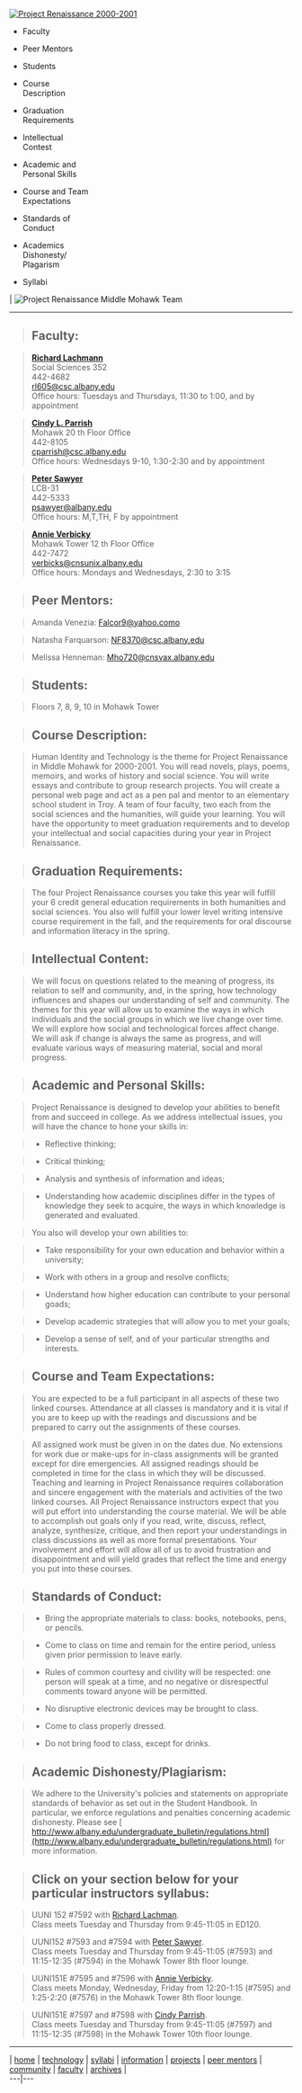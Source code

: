 [![Project Renaissance
2000-2001](../images_dir/topcorner.jpg)](http://www.albany.edu/projren/)

  * Faculty

  * Peer Mentors

  * Students

  * Course  
Description

  * Graduation   
Requirements

  * Intellectual  
Contest

  * Academic and   
Personal Skills

  * Course and Team   
Expectations

  * Standards of  
Conduct

  * Academics   
Dishonesty/  
Plagarism

  * Syllabi

|  ![Project Renaissance Middle Mohawk Team](../images_dir/midteam.jpg)  

* * *

> ## **Faculty:**

>

> **[Richard Lachmann](../faculty/lachmann.htm)**  
>  Social Sciences 352  
>  442-4682  
>  [rl605@csc.albany.edu](mailto:rl605@csc.albany.edu)  
>  Office hours: Tuesdays and Thursdays, 11:30 to 1:00, and by appointment

>

> **[Cindy L. Parrish](../faculty/parrish.htm)**  
>  Mohawk 20 th Floor Office  
>  442-8105  
>  [cparrish@csc.albany.edu](mailto:cparrish@csc.albany.edu)  
>  Office hours: Wednesdays 9-10, 1:30-2:30 and by appointment

>

> **[Peter Sawyer](../faculty/sawyer.htm)**  
>  LCB-31  
>  442-5333  
>  [psawyer@albany.edu](mailto:psawyer.albany.edu)  
>  Office hours: M,T,TH, F by appointment

>

> **[Annie Verbicky](../faculty/verbicky.htm)**  
>  Mohawk Tower 12 th Floor Office  
>  442-7472  
>  [verbicks@cnsunix.albany.edu](mailto:verbicks@cnsunix.albany.edu)  
>  Office hours: Mondays and Wednesdays, 2:30 to 3:15

>

> ## **Peer Mentors:**

>

> Amanda Venezia: [Falcor9@yahoo.como](mailto:Falcor9@yahoo.como)

>

> Natasha Farquarson: [NF8370@csc.albany.edu](mailto:NF8370@csc.albany.edu)

>

> Melissa Henneman:
[Mho720@cnsvax.albany.edu](mailto:Mho720@cnsvax.albany.edu)

>

> ## **Students:**

>

> Floors 7, 8, 9, 10 in Mohawk Tower

>

> ## **Course Description:**

>

> Human Identity and Technology is the theme for Project Renaissance in Middle
Mohawk for 2000-2001. You will read novels, plays, poems, memoirs, and works
of history and social science. You will write essays and contribute to group
research projects. You will create a personal web page and act as a pen pal
and mentor to an elementary school student in Troy. A team of four faculty,
two each from the social sciences and the humanities, will guide your
learning. You will have the opportunity to meet graduation requirements and to
develop your intellectual and social capacities during your year in Project
Renaissance.

>

> ## **Graduation Requirements:**

>

> The four Project Renaissance courses you take this year will fulfill your 6
credit general education requirements in both humanities and social sciences.
You also will fulfill your lower level writing intensive course requirement in
the fall, and the requirements for oral discourse and information literacy in
the spring.

>

> ## **Intellectual Content:**

>

> We will focus on questions related to the meaning of progress, its relation
to self and community, and, in the spring, how technology influences and
shapes our understanding of self and community. The themes for this year will
allow us to examine the ways in which individuals and the social groups in
which we live change over time. We will explore how social and technological
forces affect change. We will ask if change is always the same as progress,
and will evaluate various ways of measuring material, social and moral
progress.

>

> ## **Academic and Personal Skills:**

>

> Project Renaissance is designed to develop your abilities to benefit from
and succeed in college. As we address intellectual issues, you will have the
chance to hone your skills in:

>

>   * Reflective thinking;

>   * Critical thinking;

>   * Analysis and synthesis of information and ideas;

>   * Understanding how academic disciplines differ in the types of knowledge
they seek to acquire, the ways in which knowledge is generated and evaluated.

>

>

> You also will develop your own abilities to:

>

>   * Take responsibility for your own education and behavior within a
university;

>   * Work with others in a group and resolve conflicts;

>   * Understand how higher education can contribute to your personal goads;

>   * Develop academic strategies that will allow you to met your goals;

>   * Develop a sense of self, and of your particular strengths and interests.

>

>

> ## **Course and Team Expectations:**

>

> You are expected to be a full participant in all aspects of these two linked
courses. Attendance at all classes is mandatory and it is vital if you are to
keep up with the readings and discussions and be prepared to carry out the
assignments of these courses.

>

> All assigned work must be given in on the dates due. No extensions for work
due or make-ups for in-class assignments will be granted except for dire
emergencies. All assigned readings should be completed in time for the class
in which they will be discussed. Teaching and learning in Project Renaissance
requires collaboration and sincere engagement with the materials and
activities of the two linked courses. All Project Renaissance instructors
expect that you will put effort into understanding the course material. We
will be able to accomplish out goals only if you read, write, discuss,
reflect, analyze, synthesize, critique, and then report your understandings in
class discussions as well as more formal presentations. Your involvement and
effort will allow all of us to avoid frustration and disappointment and will
yield grades that reflect the time and energy you put into these courses.

>

> ## **Standards of Conduct:**

>

>   * Bring the appropriate materials to class: books, notebooks, pens, or
pencils.

>   * Come to class on time and remain for the entire period, unless given
prior permission to leave early.

>   * Rules of common courtesy and civility will be respected: one person will
speak at a time, and no negative or disrespectful comments toward anyone will
be permitted.

>   * No disruptive electronic devices may be brought to class.

>   * Come to class properly dressed.

>   * Do not bring food to class, except for drinks.

>

>

> ## **Academic Dishonesty/Plagiarism:**

>

> We adhere to the University's policies and statements on appropriate
standards of behavior as set out in the Student Handbook. In particular, we
enforce regulations and penalties concerning academic dishonesty. Please see [
http://www.albany.edu/undergraduate_bulletin/regulations.html](http://www.albany.edu/undergraduate_bulletin/regulations.html)
for more information.

>

> ## Click on your section below for your particular instructors syllabus:

>

> UUNI 152 #7592 with [ Richard
Lachman](http://www.albany.edu/projren/faculty/lachmann/index.htm).  
>  Class meets Tuesday and Thursday from 9:45-11:05 in ED120.

>

> UUNI152 #7593 and #7594 with [Peter
Sawyer](http://webct.albany.edu:8900/webct/public/home.pl).  
>  Class meets Tuesday and Thursday from 9:45-11:05 (#7593) and 11:15-12:35
(#7594) in the Mohawk Tower 8th floor lounge.

>

> UUNI151E #7595 and #7596 with [ Annie
Verbicky](http://www.albany.edu/projren/faculty/verbicky/index.htm).  
>  Class meets Monday, Wednesday, Friday from 12:20-1:15 (#7595) and 1:25-2:20
(#7576) in the Mohawk Tower 8th floor lounge.

>

> UUNI151E #7597 and #7598 with [Cindy
Parrish](http://www.albany.edu/projren/faculty/parrish/index.htm).  
>  Class meets Tuesday and Thursday from 9:45-11:05 (#7597) and 11:15-12:35
(#7598) in the Mohawk Tower 10th floor lounge.

>

>  



* * *

| [home](../index2.html) | [technology](../tech/tech.htm) |
[syllabi](../syllabi/syllabi.htm) | [information](../info/info.htm) |
[projects](../projects/projects.htm) | [peer
mentors](../peermentors/peermentors.htm) |
[community](../community/community.htm) | [faculty](../faculty/index.htm) |
[archives](../archives/archives.htm) |  
---|---

